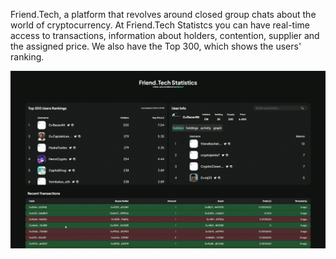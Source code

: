 Friend.Tech, a platform that revolves around closed group chats about the world of cryptocurrency. At Friend.Tech Statistcs you can have real-time access to transactions, information about holders, contention, supplier and the assigned price. We also have the Top 300, which shows the users' ranking.

![Gif Friend.tech inf](./picture/friend.tech.gif)